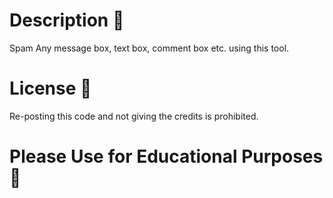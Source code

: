 # Description 📝
Spam Any message box, text box, comment box etc. using this tool.

# License 📖

Re-posting this code and not giving the credits is prohibited.

# Please Use for Educational Purposes 🙏
